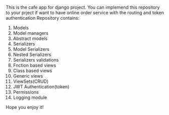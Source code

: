 This is the cafe app for django project. You can implemend this repository to your prject if want to have online order service with the routing and token authentication
Repository contains:
1. Models
2. Model managers 
3. Abstract models
4. Serializers
5. Model Serializers
6. Nested Serializers
7. Serializers validations
8. Fnction based views
9. Class based views
10. Generic views
11. ViewSets(CRUD)
12. JWT Authentication(token)
13. Permissions
14. Logging module

Hope you enjoy it!
